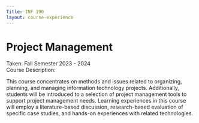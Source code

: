 ```yaml
---
Title: INF 190 
layout: course-experience
---
```


# Project Management
Taken: Fall Semester 2023 - 2024\
Course Description:

This course concentrates on methods and issues related to organizing, planning, and managing information technology projects. Additionally, students will be introduced to a selection of project management tools to support project management needs. Learning experiences in this course will employ a literature-based discussion, research-based evaluation of specific case studies, and hands-on experiences with related technologies. 